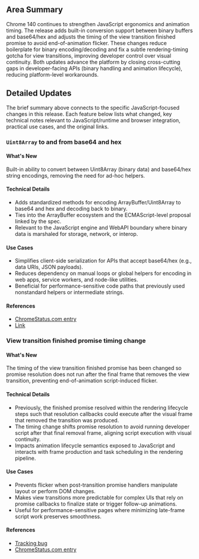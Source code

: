 ## Area Summary

Chrome 140 continues to strengthen JavaScript ergonomics and animation timing. The release adds built-in conversion support between binary buffers and base64/hex and adjusts the timing of the view transition finished promise to avoid end-of-animation flicker. These changes reduce boilerplate for binary encoding/decoding and fix a subtle rendering-timing gotcha for view transitions, improving developer control over visual continuity. Both updates advance the platform by closing cross-cutting gaps in developer-facing APIs (binary handling and animation lifecycle), reducing platform-level workarounds.

## Detailed Updates

The brief summary above connects to the specific JavaScript-focused changes in this release. Each feature below lists what changed, key technical notes relevant to JavaScript/runtime and browser integration, practical use cases, and the original links.

### `Uint8Array` to and from base64 and hex

#### What's New
Built-in ability to convert between Uint8Array (binary data) and base64/hex string encodings, removing the need for ad-hoc helpers.

#### Technical Details
- Adds standardized methods for encoding ArrayBuffer/Uint8Array to base64 and hex and decoding back to binary.
- Ties into the ArrayBuffer ecosystem and the ECMAScript-level proposal linked by the spec.
- Relevant to the JavaScript engine and WebAPI boundary where binary data is marshaled for storage, network, or interop.

#### Use Cases
- Simplifies client-side serialization for APIs that accept base64/hex (e.g., data URIs, JSON payloads).
- Reduces dependency on manual loops or global helpers for encoding in web apps, service workers, and node-like utilities.
- Beneficial for performance-sensitive code paths that previously used nonstandard helpers or intermediate strings.

#### References
- [ChromeStatus.com entry](https://chromestatus.com/feature/6281131254874112)
- [Link](https://tc39.es/proposal-arraybuffer-base64/spec)

### View transition finished promise timing change

#### What's New
The timing of the view transition finished promise has been changed so promise resolution does not run after the final frame that removes the view transition, preventing end-of-animation script-induced flicker.

#### Technical Details
- Previously, the finished promise resolved within the rendering lifecycle steps such that resolution callbacks could execute after the visual frame that removed the transition was produced.
- The timing change shifts promise resolution to avoid running developer script after that final removal frame, aligning script execution with visual continuity.
- Impacts animation lifecycle semantics exposed to JavaScript and interacts with frame production and task scheduling in the rendering pipeline.

#### Use Cases
- Prevents flicker when post-transition promise handlers manipulate layout or perform DOM changes.
- Makes view transitions more predictable for complex UIs that rely on promise callbacks to finalize state or trigger follow-up animations.
- Useful for performance-sensitive pages where minimizing late-frame script work preserves smoothness.

#### References
- [Tracking bug](https://issues.chromium.org/issues/430018991)
- [ChromeStatus.com entry](https://chromestatus.com/feature/5143135809961984)

